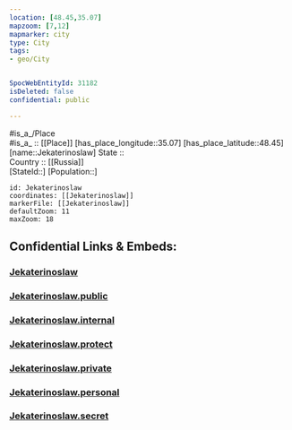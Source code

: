 ```yaml
---
location: [48.45,35.07] 
mapzoom: [7,12] 
mapmarker: city 
type: City
tags:
- geo/City


SpocWebEntityId: 31182
isDeleted: false
confidential: public

---
```

#is_a_/Place  
#is_a_ :: [[Place]] 
[has_place_longitude::35.07] 
[has_place_latitude::48.45] 
[name::Jekaterinoslaw] 
State ::  
Country :: [[Russia]]  
[StateId::] 
[Population::] 



```leaflet
id: Jekaterinoslaw
coordinates: [[Jekaterinoslaw]] 
markerFile: [[Jekaterinoslaw]] 
defaultZoom: 11 
maxZoom: 18
```


## Confidential Links & Embeds: 

### [Jekaterinoslaw](/_Standards/Earth/Continent/Europe/Europe~East/Ukraine/Regions~Ukraine/Dnipropetrovs'k/City/Jekaterinoslaw.md) 

### [Jekaterinoslaw.public](/_public/Earth/Continent/Europe/Europe~East/Ukraine/Regions~Ukraine/Dnipropetrovs'k/City/Jekaterinoslaw.public.md) 

### [Jekaterinoslaw.internal](/_internal/Earth/Continent/Europe/Europe~East/Ukraine/Regions~Ukraine/Dnipropetrovs'k/City/Jekaterinoslaw.internal.md) 

### [Jekaterinoslaw.protect](/_protect/Earth/Continent/Europe/Europe~East/Ukraine/Regions~Ukraine/Dnipropetrovs'k/City/Jekaterinoslaw.protect.md) 

### [Jekaterinoslaw.private](/_private/Earth/Continent/Europe/Europe~East/Ukraine/Regions~Ukraine/Dnipropetrovs'k/City/Jekaterinoslaw.private.md) 

### [Jekaterinoslaw.personal](/_personal/Earth/Continent/Europe/Europe~East/Ukraine/Regions~Ukraine/Dnipropetrovs'k/City/Jekaterinoslaw.personal.md) 

### [Jekaterinoslaw.secret](/_secret/Earth/Continent/Europe/Europe~East/Ukraine/Regions~Ukraine/Dnipropetrovs'k/City/Jekaterinoslaw.secret.md)

